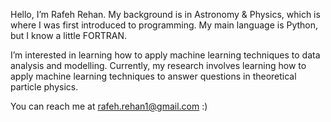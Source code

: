 Hello, I’m Rafeh Rehan. My background is in Astronomy & Physics, which is where I was first introduced to programming.
My main language is Python, but I know a little FORTRAN.

I’m interested in learning how to apply machine learning techniques to data analysis and modelling.
Currently, my research involves learning how to apply machine learning techniques to answer questions in theoretical 
particle physics. 

You can reach me at rafeh.rehan1@gmail.com :)
